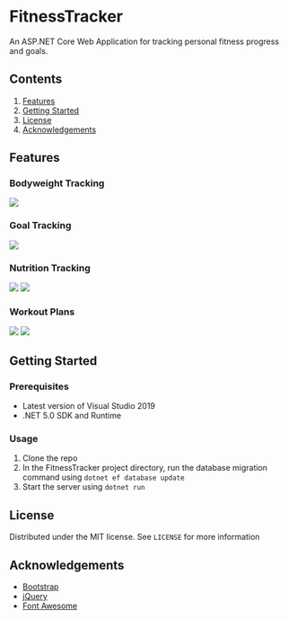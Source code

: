 # FitnessTracker
An ASP.NET Core Web Application for tracking personal fitness progress and goals.

## Contents
1. [Features](#Featuress)
2. [Getting Started](#Getting-Started)
3. [License](#License)
4. [Acknowledgements](#Acknowledgements)

## Features
### Bodyweight Tracking
![](https://i.imgur.com/V5Vb2GP.png)

### Goal Tracking
![](https://imgur.com/wd4wUPq.png)

### Nutrition Tracking
![](https://imgur.com/LmGQlWM.png)
![](https://imgur.com/o0xkDNA.png)

### Workout Plans
![](https://imgur.com/kkqjamT.png)
![](https://imgur.com/SPXy5l7.png)

## Getting Started
### Prerequisites
* Latest version of Visual Studio 2019
* .NET 5.0 SDK and Runtime
### Usage
1. Clone the repo
2. In the FitnessTracker project directory, run the database migration command using `dotnet ef database update`
3. Start the server using `dotnet run`

## License
Distributed under the MIT license. See `LICENSE` for more information

## Acknowledgements
* [Bootstrap](https://getbootstrap.com/)
* [jQuery](https://jquery.com/)
* [Font Awesome](https://fontawesome.com/)
